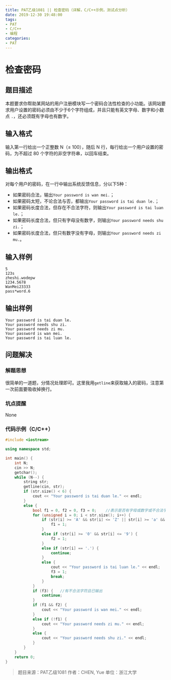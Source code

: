 ```yaml
---
title: PAT乙级1081 || 检查密码（详解，C/C++示例，测试点分析）
date: 2019-12-30 19:48:00
tags:
- PAT
- C/C++
- 编程
categories:
- PAT
---
```


# **检查密码**
## **题目描述**
本题要求你帮助某网站的用户注册模块写一个密码合法性检查的小功能。该网站要求用户设置的密码必须由不少于6个字符组成，并且只能有英文字母、数字和小数点 `.`，还必须既有字母也有数字。

## **输入格式**
输入第一行给出一个正整数 N（≤ 100），随后 N 行，每行给出一个用户设置的密码，为不超过 80 个字符的非空字符串，以回车结束。

## **输出格式**

对每个用户的密码，在一行中输出系统反馈信息，分以下5种：

- 如果密码合法，输出`Your password is wan mei.`；
- 如果密码太短，不论合法与否，都输出`Your password is tai duan le.`；
- 如果密码长度合法，但存在不合法字符，则输出`Your password is tai luan le.`；
- 如果密码长度合法，但只有字母没有数字，则输出`Your password needs shu zi.`；
- 如果密码长度合法，但只有数字没有字母，则输出`Your password needs zi mu.`。

## **输入样例**
```null
5
123s
zheshi.wodepw
1234.5678
WanMei23333
pass*word.6
```
## **输出样例**
```null
Your password is tai duan le.
Your password needs shu zi.
Your password needs zi mu.
Your password is wan mei.
Your password is tai luan le.
```

## 问题解决
### 解题思想
很简单的一道题，分情况处理即可。这里我用`getline`来获取输入的密码，注意第一次前面要吸收掉换行。

### 坑点提醒

None

### 代码示例（C/C++）

```cpp
#include <iostream>

using namespace std;

int main() {
    int N;
    cin >> N;
    getchar();
    while (N--) {
        string str;
        getline(cin, str);
        if (str.size() < 6) {
            cout << "Your password is tai duan le." << endl;
        }
        else {
            bool f1 = 0, f2 = 0, f3 = 0;    //表示是否有字母或数字或不合法字符
            for (unsigned i = 0; i < str.size(); i++) {
                if (str[i] >= 'A' && str[i] <= 'Z' || str[i] >= 'a' && str[i] <= 'z') {
                    f1 = 1;
                }
                else if (str[i] >= '0' && str[i] <= '9') {
                    f2 = 1;
                }
                else if (str[i] == '.') {
                    continue;
                }
                else {
                    cout << "Your password is tai luan le." << endl;
                    f3 = 1;
                    break;
                }
            }
            if (f3) {	//有不合法字符且已输出
                continue;
            }
            if (f1 && f2) {
                cout << "Your password is wan mei." << endl;
            }
            else if (!f1) {
                cout << "Your password needs zi mu." << endl;
            }
            else {
                cout << "Your password needs shu zi." << endl;
            }
        }
    }
    return 0;
}
```
>题目来源：PAT乙级1081
>作者：CHEN, Yue
>单位：浙江大学